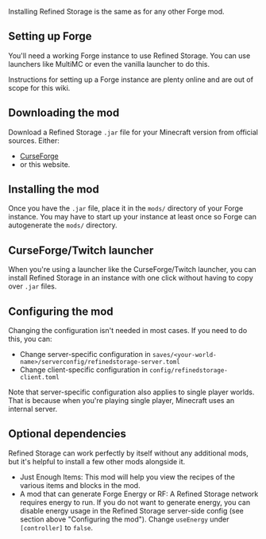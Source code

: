 Installing Refined Storage is the same as for any other Forge mod.

## Setting up Forge
You'll need a working Forge instance to use Refined Storage. You can use launchers like MultiMC or even the vanilla launcher to do this.

Instructions for setting up a Forge instance are plenty online and are out of scope for this wiki.

## Downloading the mod
Download a Refined Storage `.jar` file for your Minecraft version from official sources. Either:

- [CurseForge](https://www.curseforge.com/minecraft/mc-mods/refined-storage)
- or this website.

## Installing the mod
Once you have the `.jar` file, place it in the `mods/` directory of your Forge instance. You may have to start up your instance at least once so Forge can autogenerate the `mods/` directory.

## CurseForge/Twitch launcher
When you're using a launcher like the CurseForge/Twitch launcher, you can install Refined Storage in an instance with one click without having to copy over `.jar` files.

## Configuring the mod
Changing the configuration isn't needed in most cases. If you need to do this, you can:

- Change server-specific configuration in `saves/<your-world-name>/serverconfig/refinedstorage-server.toml`
- Change client-specific configuration in `config/refinedstorage-client.toml`

Note that server-specific configuration also applies to single player worlds. That is because when you're playing single player, Minecraft uses an internal server.

## Optional dependencies
Refined Storage can work perfectly by itself without any additional mods, but it's helpful to install a few other mods alongside it.

- Just Enough Items: This mod will help you view the recipes of the various items and blocks in the mod.
- A mod that can generate Forge Energy or RF: A Refined Storage network requires energy to run. If you do not want to generate energy, you can disable energy usage in the Refined Storage server-side config (see section above "Configuring the mod"). Change `useEnergy` under `[controller]` to `false`.

